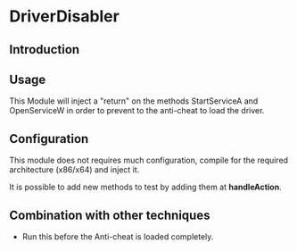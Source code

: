 # DriverDisabler

## Introduction


## Usage

This Module will inject a "return" on the methods StartServiceA and OpenServiceW in order to prevent to the anti-cheat to load the driver.

## Configuration

This module does not requires much configuration, compile for the required architecture (x86/x64) and inject it.

It is possible to add new methods to test by adding them at  **handleAction**.

## Combination with other techniques

- Run this before the Anti-cheat is loaded completely. 
